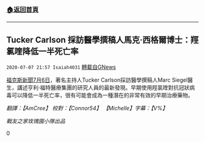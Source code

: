 ###  [:house:返回首頁](https://github.com/ourhimalayas/txt)
---

## Tucker Carlson 採訪醫學撰稿人馬克·西格爾博士：羥氯喹降低一半死亡率
`2020-07-07 21:57 Isaiah4031` [轉載自GNews](https://gnews.org/zh-hant/257124/)

[福克斯新聞7月6日](https://www.youtube.com/watch?v=_PdVFslBmWw)，著名主持人Tucker Carlson採訪醫學撰稿人Marc Siegel醫生，講述亨利·福特醫療集團的研究人員的最新發現。早期使用羥氯喹對抗冠狀病毒可以降低一半死亡率，很有可能會成為一種潛在的非常有效的早期治療藥物。

*翻譯：【AmCree】 校對：【Connor54】 【Michelle】字幕：【V%】*

*戰友之家玫瑰園小隊出品*

0
